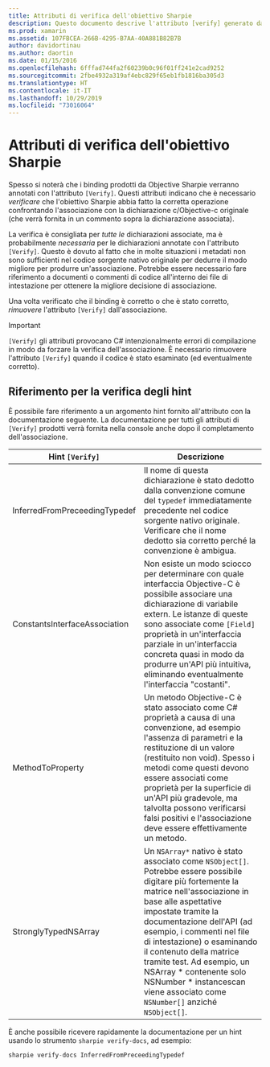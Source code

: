 ```yaml
---
title: Attributi di verifica dell'obiettivo Sharpie
description: Questo documento descrive l'attributo [verify] generato da Objective Sharpie. L'attributo [verify] evidenzia gli sviluppatori in cui è necessario verificare manualmente l'output dell'obiettivo Sharpie.
ms.prod: xamarin
ms.assetid: 107FBCEA-266B-4295-B7AA-40A881B82B7B
author: davidortinau
ms.author: daortin
ms.date: 01/15/2016
ms.openlocfilehash: 6fffad744fa2f60239b0c96f01ff241e2cad9252
ms.sourcegitcommit: 2fbe4932a319af4ebc829f65eb1fb1816ba305d3
ms.translationtype: HT
ms.contentlocale: it-IT
ms.lasthandoff: 10/29/2019
ms.locfileid: "73016064"
---
```

# <a name="objective-sharpie-verify-attributes"></a>Attributi di verifica dell'obiettivo Sharpie

Spesso si noterà che i binding prodotti da Objective Sharpie verranno annotati con l'attributo `[Verify]`. Questi attributi indicano che è necessario _verificare_ che l'obiettivo Sharpie abbia fatto la corretta operazione confrontando l'associazione con la dichiarazione c/Objective-c originale (che verrà fornita in un commento sopra la dichiarazione associata).

La verifica è consigliata per _tutte le_ dichiarazioni associate, ma è probabilmente _necessaria_ per le dichiarazioni annotate con l'attributo `[Verify]`. Questo è dovuto al fatto che in molte situazioni i metadati non sono sufficienti nel codice sorgente nativo originale per dedurre il modo migliore per produrre un'associazione. Potrebbe essere necessario fare riferimento a documenti o commenti di codice all'interno dei file di intestazione per ottenere la migliore decisione di associazione.

Una volta verificato che il binding è corretto o che è stato corretto, _rimuovere_ l'attributo `[Verify]` dall'associazione.

> [!IMPORTANT]
> `[Verify]` gli attributi provocano C# intenzionalmente errori di compilazione in modo da forzare la verifica dell'associazione. È necessario rimuovere l'attributo `[Verify]` quando il codice è stato esaminato (ed eventualmente corretto).

## <a name="verify-hints-reference"></a>Riferimento per la verifica degli hint

È possibile fare riferimento a un argomento hint fornito all'attributo con la documentazione seguente. La documentazione per tutti gli attributi di `[Verify]` prodotti verrà fornita nella console anche dopo il completamento dell'associazione.

|Hint `[Verify]`|Descrizione|
|---|---|
|InferredFromPreceedingTypedef|Il nome di questa dichiarazione è stato dedotto dalla convenzione comune del `typedef` immediatamente precedente nel codice sorgente nativo originale. Verificare che il nome dedotto sia corretto perché la convenzione è ambigua.|
|ConstantsInterfaceAssociation|Non esiste un modo sciocco per determinare con quale interfaccia Objective-C è possibile associare una dichiarazione di variabile extern. Le istanze di queste sono associate come `[Field]` proprietà in un'interfaccia parziale in un'interfaccia concreta quasi in modo da produrre un'API più intuitiva, eliminando eventualmente l'interfaccia "costanti".|
|MethodToProperty|Un metodo Objective-C è stato associato come C# proprietà a causa di una convenzione, ad esempio l'assenza di parametri e la restituzione di un valore (restituito non void). Spesso i metodi come questi devono essere associati come proprietà per la superficie di un'API più gradevole, ma talvolta possono verificarsi falsi positivi e l'associazione deve essere effettivamente un metodo.|
|StronglyTypedNSArray|Un `NSArray*` nativo è stato associato come `NSObject[]`. Potrebbe essere possibile digitare più fortemente la matrice nell'associazione in base alle aspettative impostate tramite la documentazione dell'API (ad esempio, i commenti nel file di intestazione) o esaminando il contenuto della matrice tramite test. Ad esempio, un NSArray * contenente solo NSNumber * instancescan viene associato come `NSNumber[]` anziché `NSObject[]`.|

È anche possibile ricevere rapidamente la documentazione per un hint usando lo strumento `sharpie verify-docs`, ad esempio:

```csharp
sharpie verify-docs InferredFromPreceedingTypedef
```
